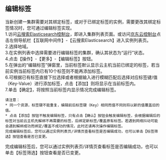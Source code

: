 ## 编辑标签

当新创建一集群需要对其绑定标签，或对于已绑定标签的实例，需要更改其绑定标签情况时，您可通过编辑标签实现。</br>
1.访问[云搜索Elasticsearch控制台](https://es-console.jdcloud.com/clusters)，即进入集群列表页面。或访问[京东云控制台](https://console.jdcloud.com)点击左侧导航栏【互联网中间件】-【云搜索Elasticsearch】进入实例列表页。</br>
2.选择地域。</br>
3.在实例列表中选择需要进行编辑标签的集群，确认其状态为“运行”状态。</br>
4.点击【操作】-【更多】-【编辑标签】按钮。</br>
5.在弹出的“编辑标签”弹窗里，当前标签默认显示云主机当前已绑定的标签，若当前实例当前标签内已有10个标签则不能再添加标签。</br>
6.可根据已有标签直接下拉选择或者根据输入进行模糊匹配后选择对应标签键/值（Key-Value）进行添加标签，点击【添加】则将显示在当前标签内。</br>
7.单击【确定】，将按照当前标签内显示情况完成编辑标签。</br>

```
请注意：
* 同一个资源，标签键不能重复，编辑前后标签键（Key）相同而值不同则将以新的值覆盖旧的值。
* 点击【添加】按钮不触发编辑标签，只有点击【确认】按钮会触发编辑标签，会根据编辑后的标签对当前云主机先解绑不再需要的标签，后绑定新标签/覆盖原有标签。若遇到网络抖动可能会遇到解绑成功而绑定/覆盖不成功的情况，此时还请再次操作编辑标签。
完成编辑标签后，您可以通过实例列表页/详情页查看标签是否编辑成功，也可以单击【标签筛选】按钮查看是否已变更。
```

完成编辑标签后，您可以通过实例列表页/详情页查看标签是否编辑成功，也可以单击【标签筛选】按钮查看是否已变更。
